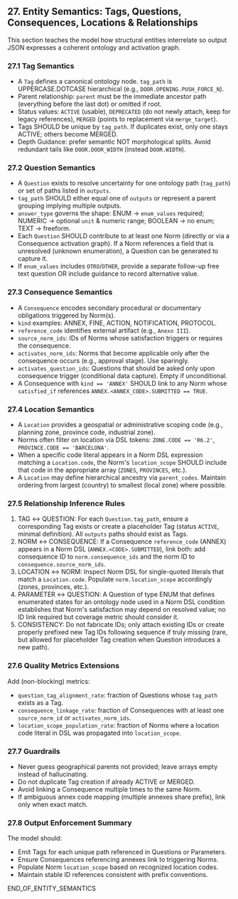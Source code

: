 ## 27. Entity Semantics: Tags, Questions, Consequences, Locations & Relationships

This section teaches the model how structural entities interrelate so output JSON expresses a coherent ontology and activation graph.

### 27.1 Tag Semantics
- A `Tag` defines a canonical ontology node. `tag_path` is UPPERCASE.DOTCASE hierarchical (e.g., `DOOR.OPENING.PUSH_FORCE_N`).
- Parent relationship: `parent` must be the immediate ancestor path (everything before the last dot) or omitted if root.
- Status values: `ACTIVE` (usable), `DEPRECATED` (do not newly attach, keep for legacy references), `MERGED` (points to replacement via `merge_target`).
- Tags SHOULD be unique by `tag_path`. If duplicates exist, only one stays ACTIVE; others become MERGED.
- Depth Guidance: prefer semantic NOT morphological splits. Avoid redundant tails like `DOOR.DOOR_WIDTH` (instead `DOOR.WIDTH`).

### 27.2 Question Semantics
- A `Question` exists to resolve uncertainty for one ontology path (`tag_path`) or set of paths listed in `outputs`.
- `tag_path` SHOULD either equal one of `outputs` or represent a parent grouping implying multiple outputs.
- `answer_type` governs the shape: ENUM -> `enum_values` required; NUMERIC -> optional `unit` & numeric range; BOOLEAN -> no enum; TEXT -> freeform.
- Each `Question` SHOULD contribute to at least one Norm (directly or via a Consequence activation graph). If a Norm references a field that is unresolved (unknown enumeration), a Question can be generated to capture it.
- If `enum_values` includes `OTRO`/`OTHER`, provide a separate follow-up free text question OR include guidance to record alternative value.

### 27.3 Consequence Semantics
- A `Consequence` encodes secondary procedural or documentary obligations triggered by Norm(s).
- `kind` examples: ANNEX, FINE, ACTION, NOTIFICATION, PROTOCOL.
- `reference_code` identifies external artifact (e.g., `Anexo III`).
- `source_norm_ids`: IDs of Norms whose satisfaction triggers or requires the consequence.
- `activates_norm_ids`: Norms that become applicable only after the consequence occurs (e.g., approval stage). Use sparingly.
- `activates_question_ids`: Questions that should be asked only upon consequence trigger (conditional data capture). Empty if unconditional.
- A Consequence with `kind == 'ANNEX'` SHOULD link to any Norm whose `satisfied_if` references `ANNEX.<ANNEX_CODE>.SUBMITTED == TRUE`.

### 27.4 Location Semantics
- A `Location` provides a geospatial or administrative scoping code (e.g., planning zone, province code, industrial zone).
- Norms often filter on location via DSL tokens: `ZONE.CODE == 'R6.2'`, `PROVINCE.CODE == 'BARCELONA'`.
- When a specific code literal appears in a Norm DSL expression matching a `Location.code`, the Norm's `location_scope` SHOULD include that code in the appropriate array (`ZONES`, `PROVINCES`, etc.).
- A `Location` may define hierarchical ancestry via `parent_codes`. Maintain ordering from largest (country) to smallest (local zone) where possible.

### 27.5 Relationship Inference Rules
1. TAG ↔ QUESTION: For each `Question.tag_path`, ensure a corresponding Tag exists or create a placeholder Tag (status `ACTIVE`, minimal definition). All `outputs` paths should exist as Tags.
2. NORM ↔ CONSEQUENCE: If a Consequence `reference_code` (ANNEX) appears in a Norm DSL (`ANNEX.<CODE>.SUBMITTED`), link both: add consequence ID to `norm.consequence_ids` and the norm ID to `consequence.source_norm_ids`.
3. LOCATION ↔ NORM: Inspect Norm DSL for single-quoted literals that match a `Location.code`. Populate `norm.location_scope` accordingly (zones, provinces, etc.).
4. PARAMETER ↔ QUESTION: A Question of type ENUM that defines enumerated states for an ontology node used in a Norm DSL condition establishes that Norm's satisfaction may depend on resolved value; no ID link required but coverage metric should consider it.
5. CONSISTENCY: Do not fabricate IDs; only attach existing IDs or create properly prefixed new Tag IDs following sequence if truly missing (rare, but allowed for placeholder Tag creation when Question introduces a new path).

### 27.6 Quality Metrics Extensions
Add (non-blocking) metrics:
- `question_tag_alignment_rate`: fraction of Questions whose `tag_path` exists as a Tag.
- `consequence_linkage_rate`: fraction of Consequences with at least one `source_norm_id` or `activates_norm_ids`.
- `location_scope_population_rate`: fraction of Norms where a location code literal in DSL was propagated into `location_scope`.

### 27.7 Guardrails
- Never guess geographical parents not provided; leave arrays empty instead of hallucinating.
- Do not duplicate Tag creation if already ACTIVE or MERGED.
- Avoid linking a Consequence multiple times to the same Norm.
- If ambiguous annex code mapping (multiple annexes share prefix), link only when exact match.

### 27.8 Output Enforcement Summary
The model should:
- Emit Tags for each unique path referenced in Questions or Parameters.
- Ensure Consequences referencing annexes link to triggering Norms.
- Populate Norm `location_scope` based on recognized location codes.
- Maintain stable ID references consistent with prefix conventions.

END_OF_ENTITY_SEMANTICS